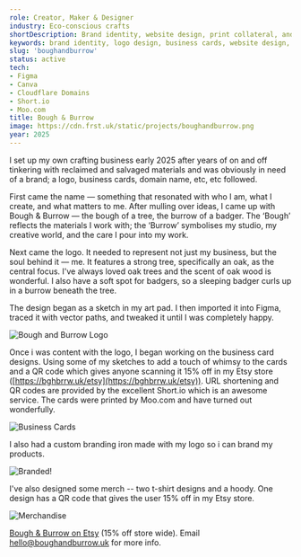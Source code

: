 ```yaml
---
role: Creator, Maker & Designer
industry: Eco-conscious crafts
shortDescription: Brand identity, website design, print collateral, and product photography for a handmade eco-craft business I founded. This project showcases my ability to create a consistent, warm, and sustainable brand experience across digital and physical mediums.
keywords: brand identity, logo design, business cards, website design, product photography, eco-friendly crafts, handmade products, Figma, Canva, Short.io, Moo.com
slug: 'boughandburrow'
status: active
tech:
- Figma
- Canva
- Cloudflare Domains
- Short.io
- Moo.com
title: Bough & Burrow
image: https://cdn.frst.uk/static/projects/boughandburrow.png
year: 2025
---
```


I set up my own crafting business early 2025 after years of on and off tinkering with reclaimed and salvaged materials and was obviously in need of a brand; a logo, business cards, domain name, etc, etc followed.

First came the name — something that resonated with who I am, what I create, and what matters to me. After mulling over ideas, I came up with Bough & Burrow — the bough of a tree, the burrow of a badger. The ‘Bough’ reflects the materials I work with; the ‘Burrow’ symbolises my studio, my creative world, and the care I pour into my work.

Next came the logo. It needed to represent not just my business, but the soul behind it — me. It features a strong tree, specifically an oak, as the central focus. I've always loved oak trees and the scent of oak wood is wonderful. I also have a soft spot for badgers, so a sleeping badger curls up in a burrow beneath the tree.

The design began as a sketch in my art pad. I then imported it into Figma, traced it with vector paths, and tweaked it until I was completely happy.

![Bough and Burrow Logo](https://cdn.frst.uk/static/projects/bghbrrwlogo.png)

Once i was content with the logo, I began working on the business card designs. Using some of my sketches to add a touch of whimsy to the cards and a QR code which gives anyone scanning it 15% off in my Etsy store ([https://bghbrrw.uk/etsy](https://bghbrrw.uk/etsy)). URL shortening and QR codes are provided by the excellent Short.io which is an awesome service. The cards were printed by Moo.com and have turned out wonderfully.

![Business Cards](https://cdn.frst.uk/static/projects/bghbrrwbizcards.jpg)

I also had a custom branding iron made with my logo so i can brand my products.

![Branded!](https://cdn.frst.uk/static/projects/bghbrrw-branded.jpg)

I've also designed some merch -- two t-shirt designs and a hoody. One design has a QR code that gives the user 15% off in my Etsy store.

![Merchandise](https://cdn.frst.uk/static/projects/bghbrrw-merch.jpg)

[Bough & Burrow on Etsy](https://bghbrrw.uk/etsy) (15% off store wide). Email <a href="mailto:hello@boughandburrow.uk">hello@boughandburrow.uk</a> for more info.

